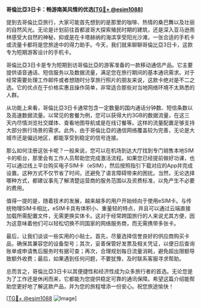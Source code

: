 **哥倫比亞3日卡：畅游南美风情的优选[[TG💪+ @esim1088](https://t.me/s/esim1088)]**

提到去哥倫比亞旅行，大家可能首先想到的是那里的咖啡、热情的桑巴舞以及壮丽的自然风光。无论是计划前往首都波哥大探索殖民时期的建筑，还是深入亚马逊雨林感受大自然的神秘，抑或是在卡塔赫纳的海滨享受阳光沙滩，一张合适的手机卡或流量卡都将是您旅途中的得力助手。今天，我们就来聊聊哥倫比亞3日卡，这款专为短期游客设计的手机卡。

哥倫比亞3日卡是专为短期到访哥倫比亞的游客准备的一款移动通信产品。它主要提供语音通话、短信服务以及数据流量，满足您在旅行期间的基本通讯需求。对于经常需要处理工作邮件或者想随时分享旅行照片的朋友来说，这款卡绝对是不二之选。它的优点在于价格实惠且操作简单，非常适合那些对当地网络环境不太熟悉的人群。

从功能上来看，哥倫比亞3日卡通常包含一定数量的国内通话分钟数、短信条数以及高速数据流量。以常见的套餐为例，您可以获得大约3GB的数据流量，在这三天内尽情浏览社交媒体、查看地图导航或是在线订餐等。这样的流量配置足够支持大部分旅行场景的需求。此外，由于哥倫比亞的通信网络覆盖较为完善，无论是大城市还是偏远地区，都能享受到稳定的信号连接。

那么如何注册这张卡呢？一般来说，您可以在机场到达大厅找到专门销售本地SIM卡的柜台，那里会有工作人员帮助您完成激活流程。如果您已经提前做好功课，也可以通过线上平台购买电子SIM卡（eSIM），然后按照指引下载对应的App并完成设置。这种方式不仅节省了时间，还避免了语言障碍带来的困扰。当然，无论选择哪种方式，都建议事先了解清楚运营商的服务范围以及资费标准，以免产生不必要的费用。

值得一提的是，随着技术的发展，越来越多的用户开始倾向于使用eSIM卡。与传统物理SIM卡相比，eSIM卡具有体积小、重量轻的特点，并且可以通过云端直接加载所需配置文件，无需更换实体卡。这对于经常跨国旅行的人来说尤其方便，因为这意味着他们可以轻松切换不同国家的网络服务商，而无需携带多张卡。

最后，让我们谈谈一些实用的小贴士。首先，尽量选择信誉良好的供应商购买卡品，确保其兼容您的设备型号；其次，妥善保管好发票及相关凭证，以便日后查询账单或申请售后服务时有据可查；再次，合理规划每日流量消耗，避免超出限额导致额外收费；最后，如果遇到任何问题，不要犹豫，及时联系客服寻求帮助。

总而言之，哥倫比亞3日卡以其便捷性和经济性成为众多旅行者的首选。无论您是为了工作还是休闲而来，它都能为您提供稳定可靠的通讯保障。希望这篇介绍能帮助您更好地了解这款产品，并为您的旅程增添一份安心。祝您旅途愉快！

[[TG💪+ @esim1088](https://t.me/s/esim1088) ![Image](https://i.postimg.cc/4NQfJmqS/Snipaste-2025-05-13-00-14-12.png)]
